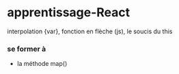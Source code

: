 # apprentissage-React

interpolation {var}, fonction en flèche (js), le soucis du this

### se former à

- la méthode map()
